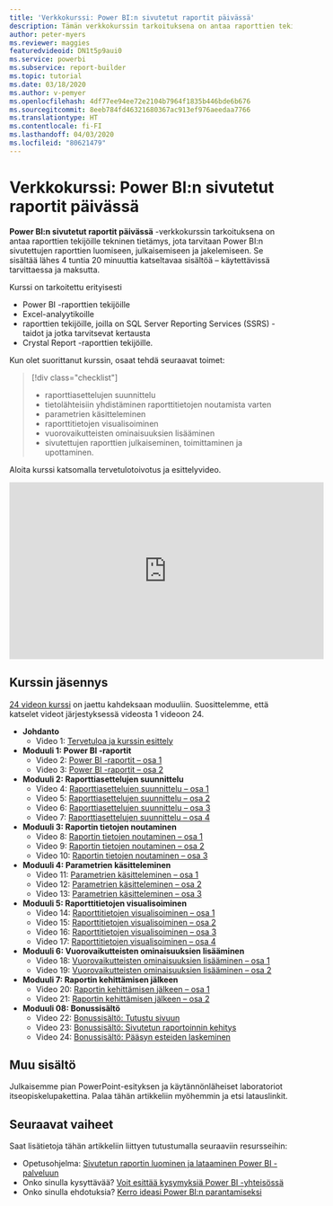 ```yaml
---
title: 'Verkkokurssi: Power BI:n sivutetut raportit päivässä'
description: Tämän verkkokurssin tarkoituksena on antaa raporttien tekijöille tekninen tietämys, jota tarvitaan Power BI:n sivutettujen raporttien luomiseen, julkaisemiseen ja jakelemiseen.
author: peter-myers
ms.reviewer: maggies
featuredvideoid: DN1t5p9aui0
ms.service: powerbi
ms.subservice: report-builder
ms.topic: tutorial
ms.date: 03/18/2020
ms.author: v-pemyer
ms.openlocfilehash: 4df77ee94ee72e2104b7964f1835b446bde6b676
ms.sourcegitcommit: 8eeb784fd46321680367ac913ef976aeedaa7766
ms.translationtype: HT
ms.contentlocale: fi-FI
ms.lasthandoff: 04/03/2020
ms.locfileid: "80621479"
---
```

# <a name="online-course-power-bi-paginated-reports-in-a-day"></a>Verkkokurssi: Power BI:n sivutetut raportit päivässä

**Power BI:n sivutetut raportit päivässä** -verkkokurssin tarkoituksena on antaa raporttien tekijöille tekninen tietämys, jota tarvitaan Power BI:n sivutettujen raporttien luomiseen, julkaisemiseen ja jakelemiseen. Se sisältää lähes 4 tuntia 20 minuuttia katseltavaa sisältöä – käytettävissä tarvittaessa ja maksutta.

Kurssi on tarkoitettu erityisesti

- Power BI -raporttien tekijöille
- Excel-analyytikoille
- raporttien tekijöille, joilla on SQL Server Reporting Services (SSRS) -taidot ja jotka tarvitsevat kertausta
- Crystal Report -raporttien tekijöille.

Kun olet suorittanut kurssin, osaat tehdä seuraavat toimet:

> [!div class="checklist"]
> - raporttiasettelujen suunnittelu
> - tietolähteisiin yhdistäminen raporttitietojen noutamista varten
> - parametrien käsitteleminen
> - raporttitietojen visualisoiminen
> - vuorovaikutteisten ominaisuuksien lisääminen
> - sivutettujen raporttien julkaiseminen, toimittaminen ja upottaminen.

Aloita kurssi katsomalla tervetulotoivotus ja esittelyvideo.

<iframe width="560" height="315" src="https://www.youtube.com/embed/DN1t5p9aui0" frameborder="0" allowfullscreen></iframe>

## <a name="course-outline"></a>Kurssin jäsennys

[24 videon kurssi](https://www.youtube.com/playlist?list=PL1N57mwBHtN1icIhpjQOaRL8r9G-wytpT) on jaettu kahdeksaan moduuliin. Suosittelemme, että katselet videot järjestyksessä videosta 1 videoon 24.

- **Johdanto**
  - Video 1: [Tervetuloa ja kurssin esittely](https://www.youtube.com/watch?v=DN1t5p9aui0&list=PL1N57mwBHtN1icIhpjQOaRL8r9G-wytpT)
- **Moduuli 1: Power BI -raportit**
  - Video 2: [Power BI -raportit – osa 1](https://www.youtube.com/watch?v=s6Amctk3Z_g&list=PL1N57mwBHtN1icIhpjQOaRL8r9G-wytpT)
  - Video 3: [Power BI -raportit – osa 2](https://www.youtube.com/watch?v=jXTiYJKw1Rs&list=PL1N57mwBHtN1icIhpjQOaRL8r9G-wytpT)
- **Moduuli 2: Raporttiasettelujen suunnittelu**
  - Video 4: [Raporttiasettelujen suunnittelu – osa 1](https://www.youtube.com/watch?v=EjHANN3rGNs&list=PL1N57mwBHtN1icIhpjQOaRL8r9G-wytpT)
  - Video 5: [Raporttiasettelujen suunnittelu – osa 2](https://www.youtube.com/watch?v=2CZIrJU_HZU&list=PL1N57mwBHtN1icIhpjQOaRL8r9G-wytpT)
  - Video 6: [Raporttiasettelujen suunnittelu – osa 3](https://www.youtube.com/watch?v=eaFFzkT6pxE&list=PL1N57mwBHtN1icIhpjQOaRL8r9G-wytpT)
  - Video 7: [Raporttiasettelujen suunnittelu – osa 4](https://www.youtube.com/watch?v=0z576TI27Vg&list=PL1N57mwBHtN1icIhpjQOaRL8r9G-wytpT)
- **Moduuli 3: Raportin tietojen noutaminen**
  - Video 8: [Raportin tietojen noutaminen – osa 1](https://www.youtube.com/watch?v=SHGTTYXtio0&list=PL1N57mwBHtN1icIhpjQOaRL8r9G-wytpT)
  - Video 9: [Raportin tietojen noutaminen – osa 2](https://www.youtube.com/watch?v=1Dzd9wb7XUY&list=PL1N57mwBHtN1icIhpjQOaRL8r9G-wytpT)
  - Video 10: [Raportin tietojen noutaminen – osa 3](https://www.youtube.com/watch?v=OFXG7sl5L2o&list=PL1N57mwBHtN1icIhpjQOaRL8r9G-wytpT)
- **Moduuli 4: Parametrien käsitteleminen**
  - Video 11: [Parametrien käsitteleminen – osa 1](https://www.youtube.com/watch?v=o7WaK88kheA&list=PL1N57mwBHtN1icIhpjQOaRL8r9G-wytpT)
  - Video 12: [Parametrien käsitteleminen – osa 2](https://www.youtube.com/watch?v=okj6wO72clQ&list=PL1N57mwBHtN1icIhpjQOaRL8r9G-wytpT)
  - Video 13: [Parametrien käsitteleminen – osa 3](https://www.youtube.com/watch?v=13-6sWIRD74&list=PL1N57mwBHtN1icIhpjQOaRL8r9G-wytpT)
- **Moduuli 5: Raporttitietojen visualisoiminen**
  - Video 14: [Raporttitietojen visualisoiminen – osa 1](https://www.youtube.com/watch?v=b4TxBBtOWSw&list=PL1N57mwBHtN1icIhpjQOaRL8r9G-wytpT)
  - Video 15: [Raporttitietojen visualisoiminen – osa 2](https://www.youtube.com/watch?v=JhEa_TugXeE&list=PL1N57mwBHtN1icIhpjQOaRL8r9G-wytpT)
  - Video 16: [Raporttitietojen visualisoiminen – osa 3](https://www.youtube.com/watch?v=dliLsRvQB-c&list=PL1N57mwBHtN1icIhpjQOaRL8r9G-wytpT)
  - Video 17: [Raporttitietojen visualisoiminen – osa 4](https://www.youtube.com/watch?v=5yHxuRRP_eU&list=PL1N57mwBHtN1icIhpjQOaRL8r9G-wytpT)
- **Moduuli 6: Vuorovaikutteisten ominaisuuksien lisääminen**
  - Video 18: [Vuorovaikutteisten ominaisuuksien lisääminen – osa 1](https://www.youtube.com/watch?v=LInMHpTEaI0&list=PL1N57mwBHtN1icIhpjQOaRL8r9G-wytpT)
  - Video 19: [Vuorovaikutteisten ominaisuuksien lisääminen – osa 2](https://www.youtube.com/watch?v=b_pr1xsbRJc&list=PL1N57mwBHtN1icIhpjQOaRL8r9G-wytpT)
- **Moduuli 7: Raportin kehittämisen jälkeen**
  - Video 20: [Raportin kehittämisen jälkeen – osa 1](https://www.youtube.com/watch?v=1CgDVDslwvs&list=PL1N57mwBHtN1icIhpjQOaRL8r9G-wytpT)
  - Video 21: [Raportin kehittämisen jälkeen – osa 2](https://www.youtube.com/watch?v=KRwtl7h0ynI&list=PL1N57mwBHtN1icIhpjQOaRL8r9G-wytpT)
- **Moduuli 08: Bonussisältö**
  - Video 22: [Bonussisältö: Tutustu sivuun ](https://www.youtube.com/watch?v=w5zlJ8BodxI&list=PL1N57mwBHtN1icIhpjQOaRL8r9G-wytpT)
  - Video 23: [Bonussisältö: Sivutetun raportoinnin kehitys](https://www.youtube.com/watch?v=pevpai65MvY&list=PL1N57mwBHtN1icIhpjQOaRL8r9G-wytpT)
  - Video 24: [Bonussisältö: Pääsyn esteiden laskeminen](https://www.youtube.com/watch?v=vu32LfckCt8&list=PL1N57mwBHtN1icIhpjQOaRL8r9G-wytpT)

## <a name="additional-content"></a>Muu sisältö

Julkaisemme pian PowerPoint-esityksen ja käytännönläheiset laboratoriot itseopiskelupakettina. Palaa tähän artikkeliin myöhemmin ja etsi latauslinkit.

## <a name="next-steps"></a>Seuraavat vaiheet

Saat lisätietoja tähän artikkeliin liittyen tutustumalla seuraaviin resursseihin:

- Opetusohjelma: [Sivutetun raportin luominen ja lataaminen Power BI -palveluun](paginated-reports-quickstart-aw.md)
- Onko sinulla kysyttävää? [Voit esittää kysymyksiä Power BI -yhteisössä](https://community.powerbi.com/)
- Onko sinulla ehdotuksia? [Kerro ideasi Power BI:n parantamiseksi](https://ideas.powerbi.com/)
